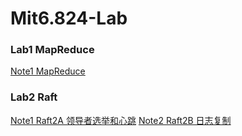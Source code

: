 # Mit6.824-Lab

### Lab1 MapReduce

[Note1 MapReduce](https://github.com/leeleezl/Mit6.824-Lab/blob/master/Notes/%E5%AE%9E%E9%AA%8C-Lab1-MapReduce.md)

### Lab2 Raft

[Note1 Raft2A 领导者选举和心跳](https://github.com/leeleezl/Mit6.824-Lab/blob/master/Notes/%E5%AE%9E%E9%AA%8C-%20Lab2A-Raft%20%E9%A2%86%E5%AF%BC%E4%BA%BA%E9%80%89%E4%B8%BE.md)
[Note2 Raft2B 日志复制](https://github.com/leeleezl/Mit6.824-Lab/blob/master/Notes/%E5%AE%9E%E9%AA%8C-Lab2B-Raft%20%E6%97%A5%E5%BF%97%E5%A4%8D%E5%88%B6.md)